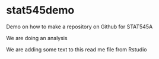 # stat545demo
Demo on how to make a repository on Github for STAT545A

We are doing an analysis 

We are adding some text to this read me file from Rstudio 
